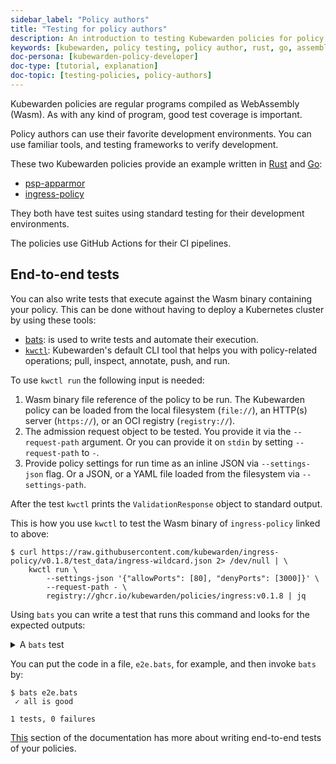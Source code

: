 ```yaml
---
sidebar_label: "Policy authors"
title: "Testing for policy authors"
description: An introduction to testing Kubewarden policies for policy authors.
keywords: [kubewarden, policy testing, policy author, rust, go, assemblyscript, development environment]
doc-persona: [kubewarden-policy-developer]
doc-type: [tutorial, explanation]
doc-topic: [testing-policies, policy-authors]
---
```


Kubewarden policies are regular programs compiled as WebAssembly (Wasm).
As with any kind of program, good test coverage is important.

Policy authors can use their favorite development environments. You can use familiar tools, and testing frameworks to verify development.

These two Kubewarden policies provide an example written in [Rust](/writing-policies/rust/01-intro-rust.md) and [Go](/writing-policies/go/01-intro-go.md):

- [psp-apparmor](https://github.com/kubewarden/psp-apparmor)
- [ingress-policy](https://github.com/kubewarden/ingress-policy)

They both have test suites using standard testing for their development environments.

The policies use GitHub Actions for their CI pipelines.

## End-to-end tests

You can also write tests that execute against the Wasm binary containing your policy.
This can be done without having to deploy a Kubernetes cluster by using these tools:

- [bats](https://github.com/bats-core/bats-core): is used to write tests and automate their execution.
- [`kwctl`](https://github.com/kubewarden/kwctl): Kubewarden's default CLI tool that helps you with policy-related operations; pull, inspect, annotate, push, and run.

To use `kwctl run` the following input is needed:

1. Wasm binary file reference of the policy to be run.
The Kubewarden policy can be loaded from the local filesystem (`file://`), an HTTP(s) server (`https://`), or an OCI registry (`registry://`).
1. The admission request object to be tested.
You provide it via the `--request-path` argument.
Or you can provide it on `stdin` by setting `--request-path` to `-`.
1. Provide policy settings for run time as an inline JSON via `--settings-json` flag.
Or a JSON, or a YAML file loaded from the filesystem via `--settings-path`.

After the test `kwctl` prints the `ValidationResponse` object to standard output.

This is how you use `kwctl` to test the Wasm binary of `ingress-policy` linked to above:

```
$ curl https://raw.githubusercontent.com/kubewarden/ingress-policy/v0.1.8/test_data/ingress-wildcard.json 2> /dev/null | \
    kwctl run \
        --settings-json '{"allowPorts": [80], "denyPorts": [3000]}' \
        --request-path - \
        registry://ghcr.io/kubewarden/policies/ingress:v0.1.8 | jq
```

Using `bats` you can write a test that runs this command and looks for the expected outputs:

<details>

<summary>A <code>bats</code> test</summary>

```bash
@test "all is good" {
  run kwctl run \
    --request-path test_data/ingress-wildcard.json \
    --settings-json '{"allowPorts": [80], "denyPorts": [3000]}' \
    ingress-policy.wasm

  # this prints the output when one the checks below fails
  echo "output = ${output}"

  # settings validation passed
  [[ "$output" == *"valid: true"* ]]

  # request accepted
  [[ "$output" == *"allowed: true"* ]]
}
```

</details>

You can put the code in a file, `e2e.bats`, for example, and then invoke `bats` by:

```
$ bats e2e.bats
 ✓ all is good

1 tests, 0 failures
```

[This](/writing-policies/go/05-e2e-tests.md) section of the documentation has more about writing end-to-end tests of your policies.
